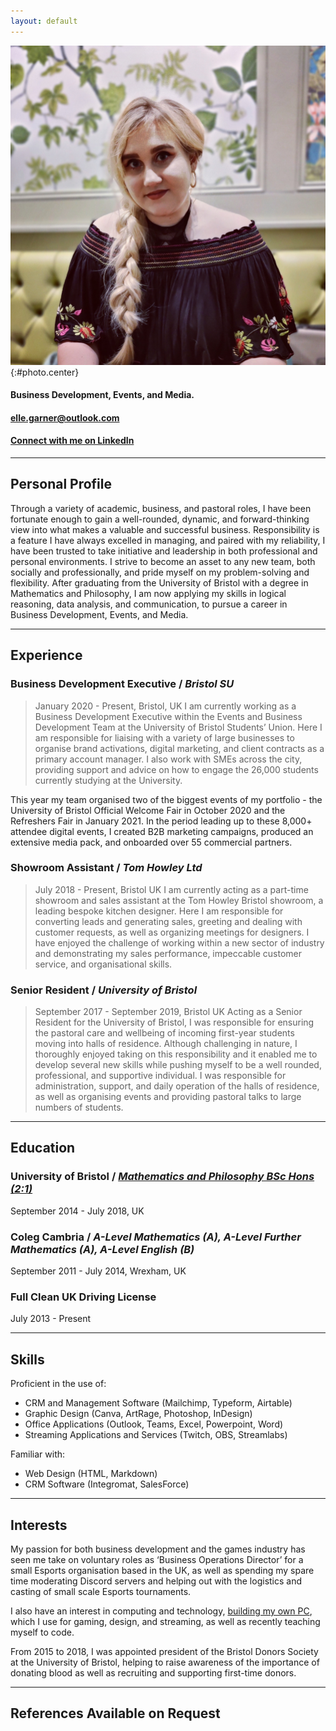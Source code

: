 ```yaml
---
layout: default
---
```

![Elle Garner](assets/ElleGarnerPhoto.jpg){:#photo.center}  

#### **Business Development, Events, and Media.**  
#### [elle.garner@outlook.com](mailto:elle.garner@outlook.com)  
#### [**Connect with me on LinkedIn**](https://www.linkedin.com/in/ellegarner/)

<hr>

## **Personal Profile**

Through a variety of academic, business, and pastoral roles, I have been fortunate enough to gain a well-rounded, dynamic, and forward-thinking view into what makes a valuable and successful business. Responsibility is a feature I have always excelled in managing, and paired with my reliability, I have been trusted to take initiative and leadership in both professional and personal environments. I strive to become an asset to any new team, both socially and professionally, and pride myself on my problem-solving and flexibility. After graduating from the University of Bristol with a degree in Mathematics and Philosophy, I am now applying my skills in logical reasoning, data analysis, and communication, to pursue a career in Business Development, Events, and Media.

<hr>

## **Experience**
### **Business Development Executive** / *Bristol SU*
> January 2020 - Present, Bristol, UK
I am currently working as a Business Development Executive within the Events and Business Development Team at the University of Bristol Students’ Union. Here I am responsible for liaising with a variety of large businesses to organise brand activations, digital marketing, and client contracts as a primary account manager.
I also work with SMEs across the city, providing support and advice on how to engage the 26,000 students currently studying at the University. 

This year my team organised two of the biggest events of my portfolio - the University of Bristol Official Welcome Fair in October 2020 and the Refreshers Fair in January 2021. In the period leading up to these 8,000+ attendee digital events, I created B2B marketing campaigns, produced an extensive media pack, and onboarded over 55 commercial partners.

### **Showroom Assistant** / *Tom Howley Ltd*
> July 2018 - Present, Bristol UK
I am currently acting as a part-time showroom and sales assistant at the Tom Howley Bristol showroom, a leading bespoke kitchen designer. Here I am responsible for converting leads and generating sales, greeting and dealing with customer requests, as well as organizing meetings for designers. I have enjoyed the challenge of working within a new sector of industry and demonstrating my sales performance, impeccable customer service, and organisational skills.

### **Senior Resident** / *University of Bristol*
> September 2017 - September 2019, Bristol UK
Acting as a Senior Resident for the University of Bristol, I was responsible for ensuring the pastoral care and wellbeing of incoming first-year students moving into halls of residence. Although challenging in nature, I thoroughly enjoyed taking on this responsibility and it enabled me to develop several new skills while pushing myself to be a well rounded, professional, and supportive individual. I was responsible for administration, support, and daily operation of the halls of residence, as well as organising events and providing pastoral talks to large numbers of students.

<hr> 

## **Education**
### **University of Bristol** / *[Mathematics and Philosophy BSc Hons (2:1)](https://bristol.academia.edu/ElleGarner)*
September 2014 - July 2018, UK

### **Coleg Cambria** / *A-Level Mathematics (A), A-Level Further Mathematics (A), A-Level English (B)*
September 2011 - July 2014, Wrexham, UK

### **Full Clean UK Driving License**
July 2013 - Present

<hr>

## **Skills**
Proficient in the use of:
- CRM and Management Software (Mailchimp, Typeform, Airtable)
- Graphic Design (Canva, ArtRage, Photoshop, InDesign)
- Office Applications (Outlook, Teams, Excel, Powerpoint, Word)
- Streaming Applications and Services (Twitch, OBS, Streamlabs)


Familiar with:
- Web Design (HTML, Markdown)
- CRM Software (Integromat, SalesForce)

<hr>

## **Interests**
My passion for both business development and the games industry has seen me take on voluntary roles as ‘Business Operations Director’ for a small Esports organisation based in the UK, as well as spending my spare time moderating Discord servers and helping out with the logistics and casting of small scale Esports tournaments. 

I also have an interest in computing and technology, [building my own PC](https://imgur.com/59Fgf1N), which I use for gaming, design, and streaming, as well as recently teaching myself to code.

From 2015 to 2018, I was appointed president of the Bristol Donors Society at the University of Bristol, helping to raise awareness of the importance of donating blood as well as recruiting and supporting first-time donors.

<hr>

## **References Available on Request**